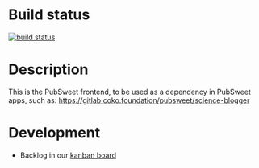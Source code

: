 # Build status

[![build status](https://gitlab.coko.foundation/pubsweet/pubsweet-frontend/badges/master/build.svg)](https://gitlab.coko.foundation/pubsweet/pubsweet-frontend/builds)

# Description

This is the PubSweet frontend, to be used as a dependency in PubSweet apps, such as: https://gitlab.coko.foundation/pubsweet/science-blogger

# Development
- Backlog in our [kanban board](http://wekan.coko.foundation/b/fawY3QiLDhmY4Z9pf/pubsweet-core)


